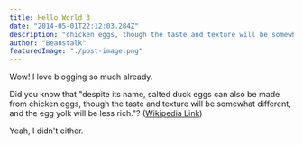 ```yaml
---
title: Hello World 3
date: "2014-05-01T22:12:03.284Z"
description: "chicken eggs, though the taste and texture will be somewhat different, and the egg yolk will be less rich."
author: "Beanstalk"
featuredImage: "./post-image.png"
---
```


Wow! I love blogging so much already.

Did you know that "despite its name, salted duck eggs can also be made from
chicken eggs, though the taste and texture will be somewhat different, and the
egg yolk will be less rich."?
([Wikipedia Link](https://en.wikipedia.org/wiki/Salted_duck_egg))

Yeah, I didn't either.
